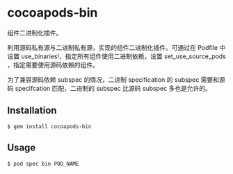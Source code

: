 # cocoapods-bin

组件二进制化插件。

利用源码私有源与二进制私有源，实现的组件二进制化插件。可通过在 Podfile 中设置 use_binaries!，指定所有组件使用二进制依赖，设置 set_use_source_pods ，指定需要使用源码依赖的组件。

为了兼容源码依赖 subspec 的情况，二进制 specification 的 subspec 需要和源码 specifcation 匹配，二进制的 subspec 比源码 subspec 多也是允许的。

## Installation

    $ gem install cocoapods-bin

## Usage

    $ pod spec bin POD_NAME
